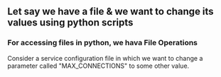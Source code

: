## Let say we have a file & we want to change its values using python scripts

### For accessing files in python, we hava File Operations 

Consider a service configuration file in which we want to change a parameter called "MAX_CONNECTIONS" to some other value.
<br/>
